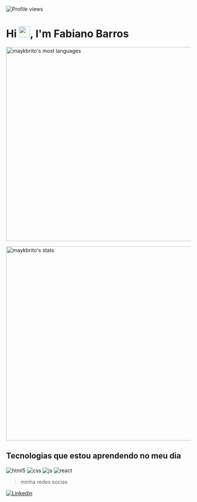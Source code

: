 
<p align="left"> <img src="https://komarev.com/ghpvc/?username=FabianoBarros318&color=yellow" alt="Profile views" /> </p>

<h1 align="left">Hi <img src="https://raw.githubusercontent.com/kaueMarques/kaueMarques/master/hi.gif" width="30px">, I'm Fabiano Barros</h1>
<img width="530em" src="https://github-readme-stats.vercel.app/api/top-langs/?username=FabianoBarros318&layout=compact&theme=vision-friendly-dark" alt="maykbrito's most languages"/>
</p>
<p align="left">
<img width="530em" src="https://github-readme-stats.vercel.app/api?username=FabianoBarros318&show_icons=true&theme=vision-friendly-dark" alt="maykbrito's stats"/>

## Tecnologias que estou aprendendo  no meu dia
<div style="display: inline_block">
  <img align="center" alt="html5" src="https://img.shields.io/badge/HTML5-E34F26?style=for-the-badge&logo=html5&logoColor=white" />
  <img align="center" alt="css" src="https://img.shields.io/badge/CSS3-1572B6?style=for-the-badge&logo=css3&logoColor=white" />
  <img align="center" alt="js" src="https://img.shields.io/badge/JavaScript-F7DF1E?style=for-the-badge&logo=javascript&logoColor=black" />
  <img align="center" alt="react" src="https://img.shields.io/badge/React-20232A?style=for-the-badge&logo=react&logoColor=61DAFB" />
  
  
 > minha redes socias
  
  
  [![Linkedin](https://img.shields.io/badge/LinkedIn-0077B5?style=for-the-badge&logo=linkedin&logoColor=white)](https://www.linkedin.com/in/fabiano-barros-18862120b/)

